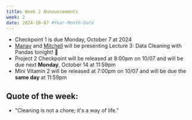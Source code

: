 ```yaml
---
title: Week 2 Announcements
week: 2
date: 2024-10-07 #Year-Month-Date
---
```

* Checkpoint 1 is due Monday, October 7 at 2024
* [Manav](https://www.linkedin.com/in/manavbhargava7/) and [Mitchell](https://www.linkedin.com/in/mitchhleee/) will be presenting Lecture 3: Data Cleaning with Pandas tonight! 🧹
* Project 2 Checkpoint will be released at 8:00pm on 10/07 and will be due next **Monday**, October 14 at 11:59pm
* Mini Vitamin 2 will be released at 7:00pm on 10/07 and will be due the **same day** at 11:59pm


## Quote of the week:
* "Cleaning is not a chore; it's a way of life."